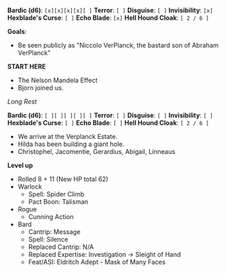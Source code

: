 **Bardic (d6)**: `[x][x][x][x][ ]`
**Terror**: `[ ]`
**Disguise**: `[ ]`
**Invisibility**: `[x]`
**Hexblade's Curse**: `[ ]`
**Echo Blade**: `[x]`
**Hell Hound Cloak**: `[ 2 / 6 ]`

**Goals**:
- Be seen publicly as "Niccolo VerPlanck, the bastard son of Abraham VerPlanck"

**START HERE**
- The Nelson Mandela Effect
- Bjorn joined us.

*Long Rest*

**Bardic (d6)**: `[ ][ ][ ][ ][ ]`
**Terror**: `[ ]`
**Disguise**: `[ ]`
**Invisibility**: `[ ]`
**Hexblade's Curse**: `[ ]`
**Echo Blade**: `[ ]`
**Hell Hound Cloak**: `[ 2 / 6 ]`

- We arrive at the Verplanck Estate.
- Hilda has been building a giant hole.
- Christophel, Jacomentie, Gerardius, Abigail, Linneaus

**Level up**
- Rolled 8 + 11 (New HP total 62)
- Warlock
	- Spell: Spider Climb
	- Pact Boon: Talisman
- Rogue
	- Cunning Action
- Bard
	- Cantrip: Message
	- Spell: Silence
	- Replaced Cantrip: N/A
	- Replaced Expertise: Investigation -> Sleight of Hand
	- Feat/ASI: Eldritch Adept - Mask of Many Faces